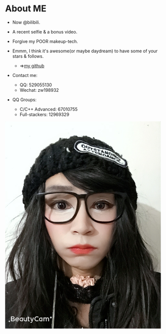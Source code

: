 # About ME

- Now @bilibili.

- A recent selfie & a bonus video.

- Forgive my POOR makeup-tech.

- Emmm, I think it's awesome(or maybe daydream) to have some of your stars & follows. 
    - =>[my github](https://github.com/orca-zhang)

- Contact me:
    - QQ: 529055130
    - Wechat: zw198932

- QQ Groups:
    - C/C++ Advanced: 67010755
    - Full-stackers: 12969329

![OrcaZhang](https://github.com/komeiji-satori/Dress/blob/master/Orca/orca-zhang.jpg)
